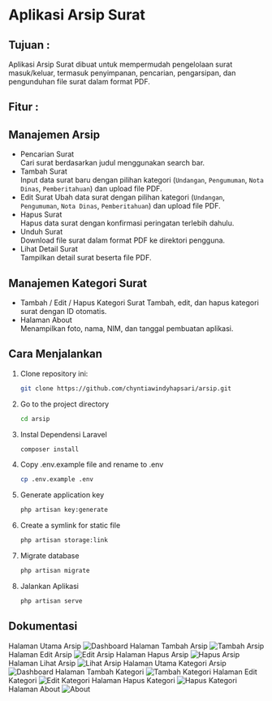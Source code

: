 # Aplikasi Arsip Surat

## Tujuan :
Aplikasi Arsip Surat dibuat untuk mempermudah pengelolaan surat masuk/keluar, termasuk penyimpanan, pencarian, pengarsipan, dan pengunduhan file surat dalam format PDF.

## Fitur :
## Manajemen Arsip
- Pencarian Surat  
  Cari surat berdasarkan judul menggunakan search bar.
- Tambah Surat  
  Input data surat baru dengan pilihan kategori (`Undangan`, `Pengumuman`, `Nota Dinas`, `Pemberitahuan`) dan upload file PDF.
- Edit Surat
  Ubah data surat dengan pilihan kategori (`Undangan`, `Pengumuman`, `Nota Dinas`, `Pemberitahuan`) dan upload file PDF.
- Hapus Surat  
  Hapus data surat dengan konfirmasi peringatan terlebih dahulu.
- Unduh Surat  
  Download file surat dalam format PDF ke direktori pengguna.
- Lihat Detail Surat  
  Tampilkan detail surat beserta file PDF.

## Manajemen Kategori Surat  
- Tambah / Edit / Hapus Kategori Surat
  Tambah, edit, dan hapus kategori surat dengan ID otomatis.
- Halaman About  
  Menampilkan foto, nama, NIM, dan tanggal pembuatan aplikasi.

## Cara Menjalankan
1. Clone repository ini:
   ```bash
   git clone https://github.com/chyntiawindyhapsari/arsip.git
   ```
2. Go to the project directory
   ```bash
   cd arsip
   ```
3. Instal Dependensi Laravel
   ```bash
   composer install
   ```
4. Copy .env.example file and rename to .env
   ```bash
   cp .env.example .env
   ```
5. Generate application key
   ```bash
   php artisan key:generate
   ```
6. Create a symlink for static file
   ```bash
   php artisan storage:link
   ```
7. Migrate database
   ```bash
   php artisan migrate
   ```
8. Jalankan Aplikasi
   ```bash
   php artisan serve
   ```

## Dokumentasi
Halaman Utama Arsip
![Dashboard](images/dashboard.png)
Halaman Tambah Arsip
![Tambah Arsip](images/tambah_arsip.png)
Halaman Edit Arsip
![Edit Arsip](images/edit_arsip.png)
Halaman Hapus Arsip
![Hapus Arsip](images/hapus_arsip.png)
Halaman Lihat Arsip
![Lihat Arsip](images/lihat_arsip.png)
Halaman Utama Kategori Arsip
![Dashboard](images/dashboard_kategori.png)
Halaman Tambah Kategori
![Tambah Kategori](images/tambah_kategori.png)
Halaman Edit Kategori
![Edit Kategori](images/edit_kategori.png)
Halaman Hapus Kategori
![Hapus Kategori](images/hapus_kategori.png)
Halaman About
![About](images/about.png)

